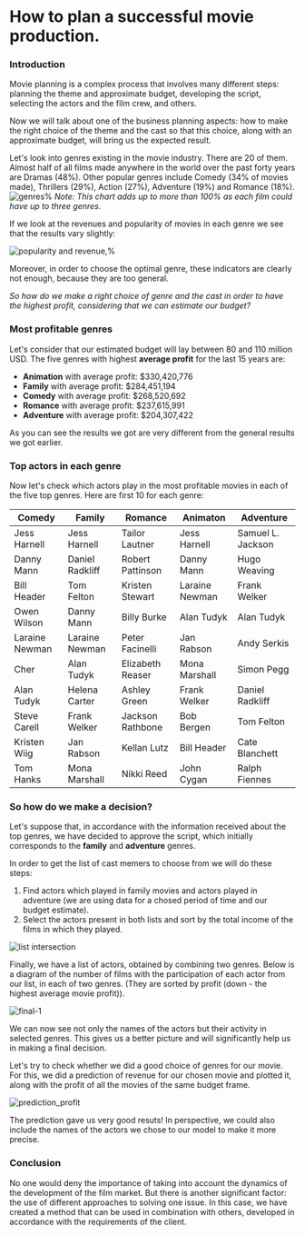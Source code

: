 # How to plan a successful movie production.

### Introduction

Movie planning is a complex process that involves many different steps: planning the theme and approximate budget, developing the script, selecting the actors and the film crew, and others.

Now we will talk about one of the business planning aspects: how to make the right choice of the theme and the cast so that this choice, along with an approximate budget, will bring us the expected result. 

Let's look into genres existing in the movie industry. There are 20 of them. Almost half of all films made anywhere in the world over the past forty years are Dramas (48%). Other popular genres include Comedy (34% of movies made), Thrillers (29%), Action (27%), Adventure (19%) and Romance (18%).
![genres%](https://user-images.githubusercontent.com/46948881/57416055-8202cf00-71cc-11e9-8b14-ed65bad93ab6.jpg)
_Note: This chart adds up to more than 100% as each film could have up to three genres._

If we look at the revenues and popularity of movies in each genre we see that the results vary slightly:  

![popularity and revenue,%](https://user-images.githubusercontent.com/46948881/57500027-cb781a80-72af-11e9-8804-698811ea8445.jpg)

Moreover, in order to choose the optimal genre, these indicators are clearly not enough, because they are too general.

_So how do we make a right choice of genre and the cast in order to have the highest profit, considering that we can estimate our budget?_

### Most profitable genres
Let's consider that our estimated budget will lay between 80 and 110 million USD. The five genres with highest **average profit** for the last 15 years are:

- **Animation** with average profit:  $330,420,776
- **Family** with average profit:  $284,451,194
- **Comedy** with average profit:  $268,520,692
- **Romance** with average profit:  $237,615,991
- **Adventure** with average profit: $204,307,422

As you can see the results we got are very different from the general results we got earlier. 

### Top actors in each genre
Now let's check which actors play in the most profitable movies in each of the five top genres. Here are first 10 for each genre:

| Comedy | Family | Romance | Animaton | Adventure |
| -------------- | --------------- | ---------------- | -------------- | -------------- |
| Jess Harnell   | Jess Harnell    | Tailor Lautner   | Jess Harnell   | Samuel L. Jackson |
| Danny Mann     | Daniel Radkliff | Robert Pattinson | Danny Mann     | Hugo Weaving
| Bill Header    | Tom Felton      | Kristen Stewart  | Laraine Newman | Frank Welker
| Owen Wilson    | Danny Mann      | Billy Burke      | Alan Tudyk     | Alan Tudyk
| Laraine Newman | Laraine Newman  | Peter Facinelli  | Jan Rabson     | Andy Serkis
| Cher           | Alan Tudyk      | Elizabeth Reaser | Mona Marshall  | Simon Pegg
| Alan Tudyk     | Helena Carter   | Ashley Green     | Frank Welker   | Daniel Radkliff
| Steve Carell   | Frank Welker    | Jackson Rathbone | Bob Bergen     | Tom Felton
| Kristen Wiig   | Jan Rabson      | Kellan Lutz      | Bill Header    | Cate Blanchett 
| Tom Hanks      | Mona Marshall   | Nikki Reed       | John Cygan     | Ralph Fiennes


### So how do we make a decision?
Let's suppose that, in accordance with the information received about the top genres, we have decided to approve the script, which initially corresponds to the **family** and **adventure** genres.

In order to get the list of cast memers to choose from we will do these steps:
1. Find actors which played in family movies and actors played in adventure (we are using data for a chosed period of time and our budget estimate). 
2. Select the actors present in both lists and sort by the total income of the films in which they played.

![list intersection](https://user-images.githubusercontent.com/46948881/57499684-94edd000-72ae-11e9-807a-55351f268771.jpg)

Finally, we have a list of actors, obtained by combining two genres. Below is a diagram of the number of films with the participation of each actor from our list, in each of two genres. (They are sorted by profit (down - the highest average movie profit)).

![final-1](https://user-images.githubusercontent.com/46948881/57502211-b18f0580-72b8-11e9-8718-5874face0af8.jpg)

We can now see not only the names of the actors but their activity in selected genres. This gives us a better picture and will significantly help us in making a final decision.

Let's try to check whether we did a good choice of genres for our movie. For this, we did a prediction of revenue for our chosen movie and plotted it, along with the profit of all the movies of the same budget frame. 

![prediction_profit](https://user-images.githubusercontent.com/46948881/57550788-5a7b4600-7335-11e9-8ee1-4e2286e2929b.jpg)

The prediction gave us very good resuts! In perspective, we could also include the names of the actors we chose to our model to make it more precise. 

### Conclusion

No one would deny the importance of taking into account the dynamics of the development of the film market. But there is another significant factor: the use of different approaches to solving one issue. In this case, we have created a method that can be used in combination with others, developed in accordance with the requirements of the client.

